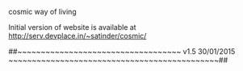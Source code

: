 
cosmic way of living


Initial version of website is available at http://serv.devplace.in/~satinder/cosmic/

##~~~~~~~~~~~~~~~~~~~~~~~~~~~~~~~~~~~   v1.5 30/01/2015   ~~~~~~~~~~~~~~~~~~~~~~~~~~~~~~~~~~~~~~~~~~~~~##
